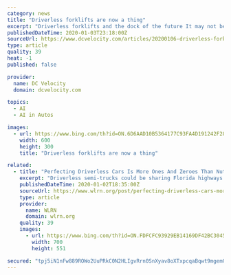 ```yaml
---
category: news
title: "Driverless forklifts are now a thing"
excerpt: "Driverless forklifts and the dock of the future It may not be long before driverless ... Addressing such complexities will probably require artificial intelligence (AI) or machine learning, he adds. But until then? Eastabrook expects the loading process will be collaborative, with a human working with multiple pieces of automated equipment."
publishedDateTime: 2020-01-03T23:18:00Z
sourceUrl: https://www.dcvelocity.com/articles/20200106-driverless-forklifts-are-now-a-thing/
type: article
quality: 39
heat: -1
published: false

provider:
  name: DC Velocity
  domain: dcvelocity.com

topics:
  - AI
  - AI in Autos

images:
  - url: https://www.bing.com/th?id=ON.6D6AAD10B5364177C93FA4D191242F28
    width: 600
    height: 300
    title: "Driverless forklifts are now a thing"

related:
  - title: "Perfecting Driverless Cars Is More Ones And Zeroes Than Nuts And Bolts"
    excerpt: "Driverless semi-trucks could be sharing Florida highways as early as next year ... The ability to manage large fleets involves artificial intelligence and data — tools that are keys to a future of self-driving fleets. Often even before the first rain falls in a hurricane, rental cars are on the way. Florida's 12th university, Florida ..."
    publishedDateTime: 2020-01-02T18:35:00Z
    sourceUrl: https://www.wlrn.org/post/perfecting-driverless-cars-more-ones-and-zeroes-nuts-and-bolts
    type: article
    provider:
      name: WLRN
      domain: wlrn.org
    quality: 39
    images:
      - url: https://www.bing.com/th?id=ON.FDFCFC93929EB14169DF42BC3045D96E
        width: 700
        height: 551

secured: "tpj5iN1nFw889ROWo2UuPRkC0N2HLIgvRrn0SnXyav8oXTxpcqaBqwt9mgemGjobhBQqkUo7CyBevIn0ERf49Cu2D0/YsoUlu/EBWAxWIFxvdsBDn102PjfhfbQY8Oanc1ebYZRNwKYvD10lnCOkr4JAHkwehzZm6ZJNhN18O7TRHfoBCZ3k427K4PEs/6AsLitvShJVLKcDqTCY/pvuBngKfpYoPVp+rEYV6roJ/p1gYvmCAJ8bQ/etygIsSpD/cwS7Hbo7hF/JtJppWbkbWA==;ZtMOs2w3/9cKgeGhmWbBfg=="
---
```


